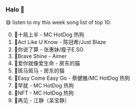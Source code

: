 

### Halo 👋

😄 listen to my this week song list of top 10:

0. 🌈十局上半 - MC HotDog 热狗
1. 🌈Act Like U Know - 陈冠希/Just Blaze
2. 🌈你说了算 - 张惠妹/瘦子E.SO
3. 🌈Brave Shine - Aimer
4. 🌈爱你就像爱生命 - 房东的猫
5. 🌈斑马斑马 - 房东的猫
6. 🌈Easy Come Easy Go - 蔡健雅/MC HotDog 热狗
7. 🌈早就 - MC HotDog 热狗
8. 🌈NFT - MC HotDog 热狗
9. 🌈再见 - 江静（呆宝静）

